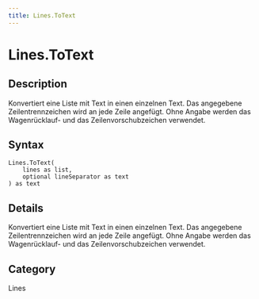 ```yaml
---
title: Lines.ToText
---
```


# Lines.ToText


## Description

Konvertiert eine Liste mit Text in einen einzelnen Text.  Das angegebene Zeilentrennzeichen wird an jede Zeile angefügt.  Ohne Angabe werden das Wagenrücklauf- und das Zeilenvorschubzeichen verwendet.


## Syntax

```powerquery
Lines.ToText(
    lines as list,
    optional lineSeparator as text
) as text
```


## Details

Konvertiert eine Liste mit Text in einen einzelnen Text.  Das angegebene Zeilentrennzeichen wird an jede Zeile angefügt.  Ohne Angabe werden das Wagenrücklauf- und das Zeilenvorschubzeichen verwendet.



## Category
Lines
